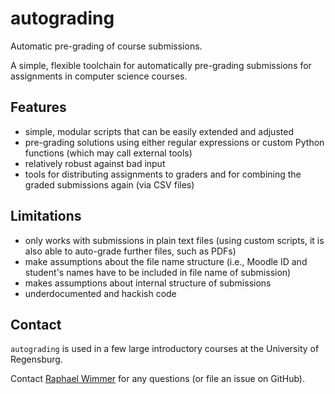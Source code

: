 # autograding
Automatic pre-grading of course submissions.

A simple, flexible toolchain for automatically pre-grading submissions for assignments in computer science courses.

## Features

- simple, modular scripts that can be easily extended and adjusted
- pre-grading solutions using either regular expressions or custom Python functions (which may call external tools)
- relatively robust against bad input
- tools for distributing assignments to graders and for combining the graded submissions again (via CSV files)

## Limitations

- only works with submissions in plain text files (using custom scripts, it is also able to auto-grade further files, such as PDFs)
- make assumptions about the file name structure (i.e., Moodle ID and student's names have to be included in file name of submission)
- makes assumptions about internal structure of submissions
- underdocumented and hackish code

## Contact

`autograding` is used in a few large introductory courses at the University of Regensburg.

Contact [Raphael Wimmer](https://www.uni-regensburg.de/sprache-literatur-kultur/medieninformatik/sekretariat-team/raphael-wimmer/index.html) for any questions (or file an issue on GitHub).

